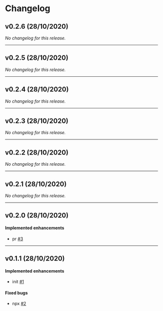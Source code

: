 # Changelog

## v0.2.6 (28/10/2020)
*No changelog for this release.*

---

## v0.2.5 (28/10/2020)
*No changelog for this release.*

---

## v0.2.4 (28/10/2020)
*No changelog for this release.*

---

## v0.2.3 (28/10/2020)
*No changelog for this release.*

---

## v0.2.2 (28/10/2020)
*No changelog for this release.*

---

## v0.2.1 (28/10/2020)
*No changelog for this release.*

---

## v0.2.0 (28/10/2020)

#### Implemented enhancements

-  pr [#3](https://github.com/azahnen/cl/issues/3)

---

## v0.1.1 (28/10/2020)

#### Implemented enhancements

-  init [#1](https://github.com/azahnen/cl/issues/1)

#### Fixed bugs

-  npx [#2](https://github.com/azahnen/cl/issues/2)
